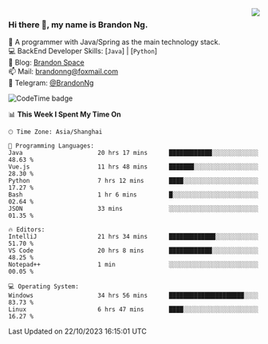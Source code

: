 <img  align="right" src="https://github-readme-stats-brandon0824.vercel.app/api/top-langs/?username=brandon0824&layout=compact">

### Hi there 👋, my name is Brandon Ng.

🌱 A programmer with Java/Spring as the main technology stack.  
💻 BackEnd Developer Skills: [`Java`] | [`Python`]  
📝 Blog: [Brandon Space](https://brandonng.tech)  
📫 Mail: brandonng@foxmail.com  
📰 Telegram: [@BrandonNg](https://t.me/BrandonNg24)  

![CodeTime badge](https://img.shields.io/endpoint?style=flat-square&url=https%3A%2F%2Fapi.codetime.dev%2Fshield%3Fid%3D128%26project%3D%26in%3D604800000)

<!--START_SECTION:waka-->
📊 **This Week I Spent My Time On** 

```text
🕑︎ Time Zone: Asia/Shanghai

💬 Programming Languages: 
Java                     20 hrs 17 mins      ████████████░░░░░░░░░░░░░   48.63 % 
Vue.js                   11 hrs 48 mins      ███████░░░░░░░░░░░░░░░░░░   28.30 % 
Python                   7 hrs 12 mins       ████░░░░░░░░░░░░░░░░░░░░░   17.27 % 
Bash                     1 hr 6 mins         █░░░░░░░░░░░░░░░░░░░░░░░░   02.64 % 
JSON                     33 mins             ░░░░░░░░░░░░░░░░░░░░░░░░░   01.35 % 

🔥 Editors: 
IntelliJ                 21 hrs 34 mins      █████████████░░░░░░░░░░░░   51.70 % 
VS Code                  20 hrs 8 mins       ████████████░░░░░░░░░░░░░   48.25 % 
Notepad++                1 min               ░░░░░░░░░░░░░░░░░░░░░░░░░   00.05 % 

💻 Operating System: 
Windows                  34 hrs 56 mins      █████████████████████░░░░   83.73 % 
Linux                    6 hrs 47 mins       ████░░░░░░░░░░░░░░░░░░░░░   16.27 % 
```


 Last Updated on 22/10/2023 16:15:01 UTC
<!--END_SECTION:waka-->
